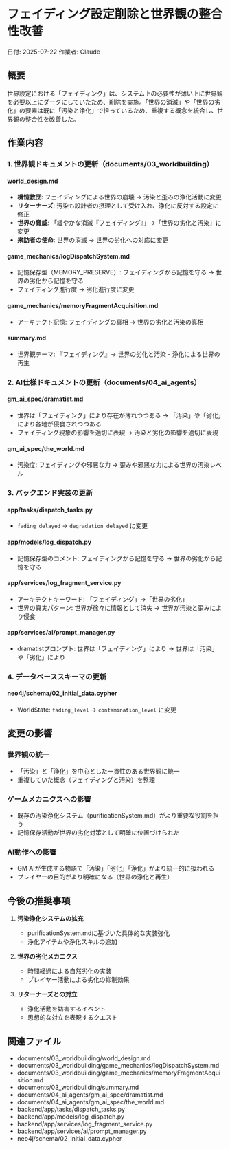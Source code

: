 # フェイディング設定削除と世界観の整合性改善

日付: 2025-07-22
作業者: Claude

## 概要
世界設定における「フェイディング」は、システム上の必要性が薄い上に世界観を必要以上にダークにしていたため、削除を実施。「世界の消滅」や「世界の劣化」の要素は既に「汚染と浄化」で担っているため、重複する概念を統合し、世界観の整合性を改善した。

## 作業内容

### 1. 世界観ドキュメントの更新（documents/03_worldbuilding）

#### world_design.md
- **機憶教団**: フェイディングによる世界の崩壊 → 汚染と歪みの浄化活動に変更
- **リターナーズ**: 汚染も設計者の摂理として受け入れ、浄化に反対する設定に修正
- **世界の脅威**: 「緩やかな消滅『フェイディング』」→「世界の劣化と汚染」に変更
- **来訪者の使命**: 世界の消滅 → 世界の劣化への対応に変更

#### game_mechanics/logDispatchSystem.md
- 記憶保存型（MEMORY_PRESERVE）: フェイディングから記憶を守る → 世界の劣化から記憶を守る
- フェイディング進行度 → 劣化進行度に変更

#### game_mechanics/memoryFragmentAcquisition.md
- アーキテクト記憶: フェイディングの真相 → 世界の劣化と汚染の真相

#### summary.md
- 世界観テーマ: 『フェイディング』→ 世界の劣化と汚染 - 浄化による世界の再生

### 2. AI仕様ドキュメントの更新（documents/04_ai_agents）

#### gm_ai_spec/dramatist.md
- 世界は「フェイディング」により存在が薄れつつある → 「汚染」や「劣化」により各地が侵食されつつある
- フェイディング現象の影響を適切に表現 → 汚染と劣化の影響を適切に表現

#### gm_ai_spec/the_world.md
- 汚染度: フェイディングや邪悪な力 → 歪みや邪悪な力による世界の汚染レベル

### 3. バックエンド実装の更新

#### app/tasks/dispatch_tasks.py
- `fading_delayed` → `degradation_delayed` に変更

#### app/models/log_dispatch.py
- 記憶保存型のコメント: フェイディングから記憶を守る → 世界の劣化から記憶を守る

#### app/services/log_fragment_service.py
- アーキテクトキーワード: 「フェイディング」→「世界の劣化」
- 世界の真実パターン: 世界が徐々に情報として消失 → 世界が汚染と歪みにより侵食

#### app/services/ai/prompt_manager.py
- dramatistプロンプト: 世界は「フェイディング」により → 世界は「汚染」や「劣化」により

### 4. データベーススキーマの更新

#### neo4j/schema/02_initial_data.cypher
- WorldState: `fading_level` → `contamination_level` に変更

## 変更の影響

### 世界観の統一
- 「汚染」と「浄化」を中心とした一貫性のある世界観に統一
- 重複していた概念（フェイディングと汚染）を整理

### ゲームメカニクスへの影響
- 既存の汚染浄化システム（purificationSystem.md）がより重要な役割を担う
- 記憶保存活動が世界の劣化対策として明確に位置づけられた

### AI動作への影響
- GM AIが生成する物語で「汚染」「劣化」「浄化」がより統一的に扱われる
- プレイヤーの目的がより明確になる（世界の浄化と再生）

## 今後の推奨事項

1. **汚染浄化システムの拡充**
   - purificationSystem.mdに基づいた具体的な実装強化
   - 浄化アイテムや浄化スキルの追加

2. **世界の劣化メカニクス**
   - 時間経過による自然劣化の実装
   - プレイヤー活動による劣化の抑制効果

3. **リターナーズとの対立**
   - 浄化活動を妨害するイベント
   - 思想的な対立を表現するクエスト

## 関連ファイル
- documents/03_worldbuilding/world_design.md
- documents/03_worldbuilding/game_mechanics/logDispatchSystem.md
- documents/03_worldbuilding/game_mechanics/memoryFragmentAcquisition.md
- documents/03_worldbuilding/summary.md
- documents/04_ai_agents/gm_ai_spec/dramatist.md
- documents/04_ai_agents/gm_ai_spec/the_world.md
- backend/app/tasks/dispatch_tasks.py
- backend/app/models/log_dispatch.py
- backend/app/services/log_fragment_service.py
- backend/app/services/ai/prompt_manager.py
- neo4j/schema/02_initial_data.cypher